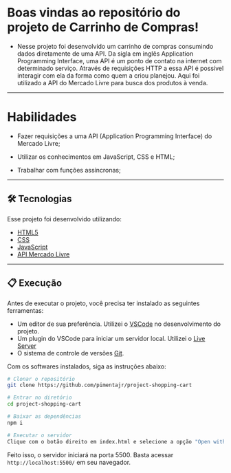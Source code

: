 # Boas vindas ao repositório do projeto de Carrinho de Compras!

- Nesse projeto foi desenvolvido um carrinho de compras consumindo dados diretamente de uma API. Da sigla em inglês Application Programming Interface, uma API é um ponto de contato na internet com determinado serviço. Através de requisições HTTP a essa API é possível interagir com ela da forma como quem a criou planejou. Aqui foi utilizado a API do Mercado Livre para busca dos produtos à venda.

---

# Habilidades

- Fazer requisições a uma API (Application Programming Interface) do Mercado Livre;

- Utilizar os conhecimentos em JavaScript, CSS e HTML;

- Trabalhar com funções assíncronas;

---

## 🛠 Tecnologias

Esse projeto foi desenvolvido utilizando:

* [HTML5](https://developer.mozilla.org/pt-BR/docs/Web/HTML/HTML5)
* [CSS](https://developer.mozilla.org/pt-BR/docs/Web/CSS)
* [JavaScript](https://developer.mozilla.org/pt-BR/docs/Web/JavaScript)
* [API Mercado Livre](https://developers.mercadolivre.com.br/pt_br/itens-e-buscas)

---

## 📋 Execução

Antes de executar o projeto, você precisa ter instalado as seguintes ferramentas:

* Um editor de sua preferência. Utilizei o [VSCode](https://code.visualstudio.com) no desenvolvimento do projeto.
* Um plugin do VSCode para iniciar um servidor local. Utilizei o [Live Server](https://marketplace.visualstudio.com/items?itemName=ritwickdey.LiveServer)
* O sistema de controle de versões [Git](https://git-scm.com).

Com os softwares instalados, siga as instruções abaixo:

```bash
# Clonar o repositório
git clone https://github.com/pimentajr/project-shopping-cart

# Entrar no diretório
cd project-shopping-cart

# Baixar as dependências
npm i

# Executar o servidor
Clique com o botão direito em index.html e selecione a opção "Open with Live Server"
```

Feito isso, o servidor iniciará na porta 5500. Basta acessar `http://localhost:5500/` em seu navegador.
